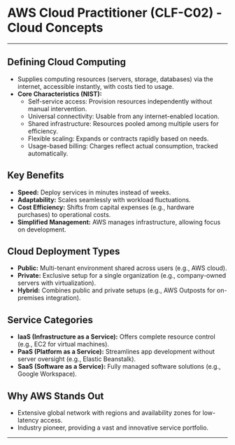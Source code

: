 # AWS Cloud Practitioner (CLF-C02) - Cloud Concepts

---

## Defining Cloud Computing
- Supplies computing resources (servers, storage, databases) via the internet, accessible instantly, with costs tied to usage.
- **Core Characteristics (NIST):**
  - Self-service access: Provision resources independently without manual intervention.
  - Universal connectivity: Usable from any internet-enabled location.
  - Shared infrastructure: Resources pooled among multiple users for efficiency.
  - Flexible scaling: Expands or contracts rapidly based on needs.
  - Usage-based billing: Charges reflect actual consumption, tracked automatically.

## Key Benefits
- **Speed:** Deploy services in minutes instead of weeks.
- **Adaptability:** Scales seamlessly with workload fluctuations.
- **Cost Efficiency:** Shifts from capital expenses (e.g., hardware purchases) to operational costs.
- **Simplified Management:** AWS manages infrastructure, allowing focus on development.

## Cloud Deployment Types
- **Public:** Multi-tenant environment shared across users (e.g., AWS cloud).
- **Private:** Exclusive setup for a single organization (e.g., company-owned servers with virtualization).
- **Hybrid:** Combines public and private setups (e.g., AWS Outposts for on-premises integration).

## Service Categories
- **IaaS (Infrastructure as a Service):** Offers complete resource control (e.g., EC2 for virtual machines).
- **PaaS (Platform as a Service):** Streamlines app development without server oversight (e.g., Elastic Beanstalk).
- **SaaS (Software as a Service):** Fully managed software solutions (e.g., Google Workspace).

## Why AWS Stands Out
- Extensive global network with regions and availability zones for low-latency access.
- Industry pioneer, providing a vast and innovative service portfolio.

---
